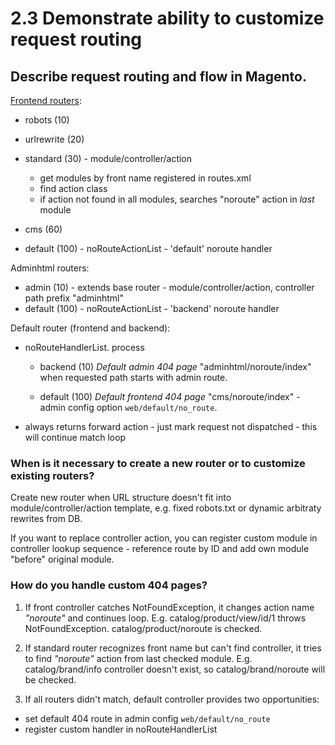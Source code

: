 # 2.3 Demonstrate ability to customize request routing

## Describe request routing and flow in Magento.

[Frontend routers](https://devdocs.magento.com/guides/v2.2/extension-dev-guide/routing.html):

- robots (10)
- urlrewrite (20)
- standard (30) - module/controller/action
  * get modules by front name registered in routes.xml
  * find action class
  * if action not found in all modules, searches "noroute" action in *last* module

- cms (60)
- default (100) - noRouteActionList - 'default' noroute handler

Adminhtml routers:

- admin (10) - extends base router - module/controller/action, controller path prefix "adminhtml"
- default (100) - noRouteActionList - 'backend' noroute handler

Default router (frontend and backend):

- noRouteHandlerList. process
  + backend (10)
    *Default admin 404 page* "adminhtml/noroute/index" when requested path starts with admin route.

  + default (100)
    *Default frontend 404 page* "cms/noroute/index" - admin config option `web/default/no_route`.

- always returns forward action - just mark request not dispatched - this will continue match loop


### When is it necessary to create a new router or to customize existing routers?

Create new router when URL structure doesn't fit into module/controller/action template,
e.g. fixed robots.txt or dynamic arbitraty rewrites from DB.

If you want to replace controller action, you can register custom module in controller lookup sequence -
reference route by ID and add own module "before" original module.

### How do you handle custom 404 pages?

1. If front controller catches NotFoundException, it changes action name *"noroute"* and continues loop.
   E.g. catalog/product/view/id/1 throws NotFoundException. catalog/product/noroute is checked.

1. If standard router recognizes front name but can't find controller, it tries to find *"noroute"*
   action from last checked module.
   E.g. catalog/brand/info controller doesn't exist, so catalog/brand/noroute will be checked.

1. If all routers didn't match, default controller provides two opportunities:
  - set default 404 route in admin config `web/default/no_route`
  - register custom handler in noRouteHandlerList
